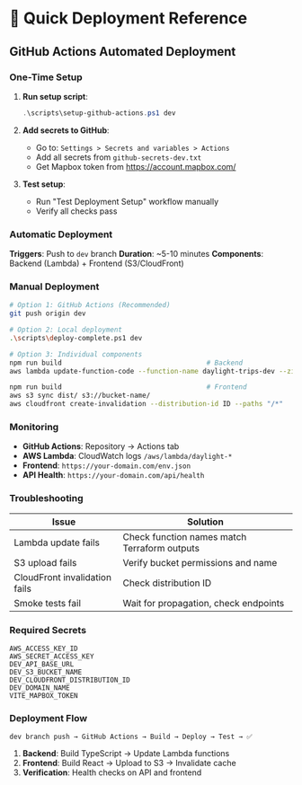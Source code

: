 # 🚀 Quick Deployment Reference

## GitHub Actions Automated Deployment

### One-Time Setup

1. **Run setup script**:
   ```powershell
   .\scripts\setup-github-actions.ps1 dev
   ```

2. **Add secrets to GitHub**:
   - Go to: `Settings > Secrets and variables > Actions`
   - Add all secrets from `github-secrets-dev.txt`
   - Get Mapbox token from https://account.mapbox.com/

3. **Test setup**:
   - Run "Test Deployment Setup" workflow manually
   - Verify all checks pass

### Automatic Deployment

**Triggers**: Push to `dev` branch
**Duration**: ~5-10 minutes
**Components**: Backend (Lambda) + Frontend (S3/CloudFront)

### Manual Deployment

```bash
# Option 1: GitHub Actions (Recommended)
git push origin dev

# Option 2: Local deployment
.\scripts\deploy-complete.ps1 dev

# Option 3: Individual components
npm run build                                    # Backend
aws lambda update-function-code --function-name daylight-trips-dev --zip-file fileb://dist/trips.zip

npm run build                                    # Frontend  
aws s3 sync dist/ s3://bucket-name/
aws cloudfront create-invalidation --distribution-id ID --paths "/*"
```

### Monitoring

- **GitHub Actions**: Repository → Actions tab
- **AWS Lambda**: CloudWatch logs `/aws/lambda/daylight-*`
- **Frontend**: `https://your-domain.com/env.json`
- **API Health**: `https://your-domain.com/api/health`

### Troubleshooting

| Issue | Solution |
|-------|----------|
| Lambda update fails | Check function names match Terraform outputs |
| S3 upload fails | Verify bucket permissions and name |
| CloudFront invalidation fails | Check distribution ID |
| Smoke tests fail | Wait for propagation, check endpoints |

### Required Secrets

```
AWS_ACCESS_KEY_ID
AWS_SECRET_ACCESS_KEY
DEV_API_BASE_URL
DEV_S3_BUCKET_NAME  
DEV_CLOUDFRONT_DISTRIBUTION_ID
DEV_DOMAIN_NAME
VITE_MAPBOX_TOKEN
```

### Deployment Flow

```
dev branch push → GitHub Actions → Build → Deploy → Test → ✅
```

1. **Backend**: Build TypeScript → Update Lambda functions
2. **Frontend**: Build React → Upload to S3 → Invalidate cache
3. **Verification**: Health checks on API and frontend
